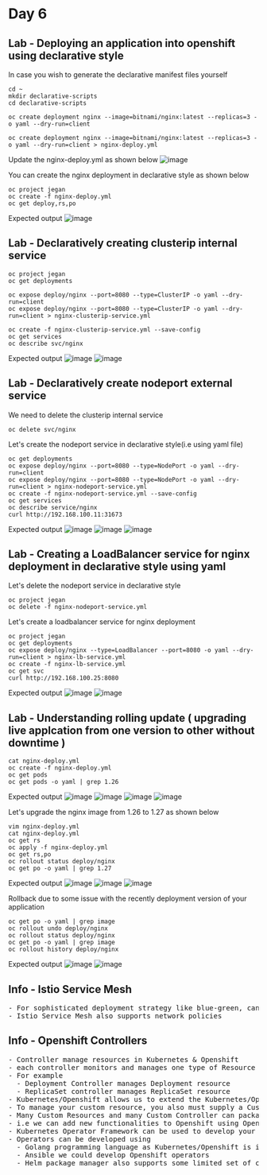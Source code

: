 # Day 6

## Lab - Deploying an application into openshift using declarative style
In case you wish to generate the declarative manifest files yourself
```
cd ~
mkdir declarative-scripts
cd declarative-scripts

oc create deployment nginx --image=bitnami/nginx:latest --replicas=3 -o yaml --dry-run=client

oc create deployment nginx --image=bitnami/nginx:latest --replicas=3 -o yaml --dry-run=client > nginx-deploy.yml
```

Update the nginx-deploy.yml as shown below
![image](https://github.com/user-attachments/assets/b3b8eaa1-6bcc-40a5-a0d1-c31631122144)

You can create the nginx deployment in declarative style as shown below
```
oc project jegan
oc create -f nginx-deploy.yml
oc get deploy,rs,po
```

Expected output
![image](https://github.com/user-attachments/assets/745e27c8-d24e-4bcc-a582-2fd1ce2f2fdb)

## Lab - Declaratively creating clusterip internal service
```
oc project jegan
oc get deployments

oc expose deploy/nginx --port=8080 --type=ClusterIP -o yaml --dry-run=client
oc expose deploy/nginx --port=8080 --type=ClusterIP -o yaml --dry-run=client > nginx-clusterip-service.yml

oc create -f nginx-clusterip-service.yml --save-config
oc get services
oc describe svc/nginx
```

Expected output
![image](https://github.com/user-attachments/assets/cd814c43-aca7-4d2a-9afc-a687fe365fbf)
![image](https://github.com/user-attachments/assets/a66406dc-1181-4286-bb05-9fe7743b2edd)

## Lab - Declaratively create nodeport external service

We need to delete the clusterip internal service
```
oc delete svc/nginx
```

Let's create the nodeport service in declarative style(i.e using yaml file)
```
oc get deployments
oc expose deploy/nginx --port=8080 --type=NodePort -o yaml --dry-run=client
oc expose deploy/nginx --port=8080 --type=NodePort -o yaml --dry-run=client > nginx-nodeport-service.yml
oc create -f nginx-nodeport-service.yml --save-config
oc get services
oc describe service/nginx
curl http://192.168.100.11:31673
```

Expected output
![image](https://github.com/user-attachments/assets/70142571-6163-4677-9d70-5fde33383d5b)
![image](https://github.com/user-attachments/assets/35d4a84d-3358-46e3-9ad1-df69a11047b1)
![image](https://github.com/user-attachments/assets/29dca678-7e46-48f2-b10c-367ace7ea2d6)


## Lab - Creating a LoadBalancer service for nginx deployment in declarative style using yaml 
Let's delete the nodeport service in declarative style
```
oc project jegan
oc delete -f nginx-nodeport-service.yml
```

Let's create a loadbalancer service for nginx deployment
```
oc project jegan
oc get deployments
oc expose deploy/nginx --type=LoadBalancer --port=8080 -o yaml --dry-run=client > nginx-lb-service.yml
oc create -f nginx-lb-service.yml
oc get svc
curl http://192.168.100.25:8080
```

Expected output
![image](https://github.com/user-attachments/assets/d37e8bf8-b72d-420c-8092-0924ee01d49c)
![image](https://github.com/user-attachments/assets/cc039e5a-ed3e-408b-886e-d0ba5b5632c3)


## Lab - Understanding rolling update ( upgrading live applcation from one version to other without downtime )
```
cat nginx-deploy.yml
oc create -f nginx-deploy.yml
oc get pods
oc get pods -o yaml | grep 1.26
```

Expected output
![image](https://github.com/user-attachments/assets/91bea36f-9953-4b1d-91e7-988f318a12f6)
![image](https://github.com/user-attachments/assets/1f3cdda7-18cb-44bb-9392-151438fcf6f7)
![image](https://github.com/user-attachments/assets/4607eaa8-3627-40f3-a311-92c3491bb43c)
![image](https://github.com/user-attachments/assets/2723bab1-ac11-438a-bca1-ab97227451d8)

Let's upgrade the nginx image from 1.26 to 1.27 as shown below
```
vim nginx-deploy.yml
cat nginx-deploy.yml
oc get rs
oc apply -f nginx-deploy.yml
oc get rs,po
oc rollout status deploy/nginx
oc get po -o yaml | grep 1.27
```

Expected output
![image](https://github.com/user-attachments/assets/fc7fdcdd-0449-473f-b9a9-f8f45a6d3dd7)
![image](https://github.com/user-attachments/assets/7ff5a092-6d2f-4939-b8e3-abbc4caeb6b6)
![image](https://github.com/user-attachments/assets/d3d96089-e9eb-4b50-b692-d5250172cb05)

Rollback due to some issue with the recently deployment version of your application
```
oc get po -o yaml | grep image
oc rollout undo deploy/nginx
oc rollout status deploy/nginx
oc get po -o yaml | grep image
oc rollout history deploy/nginx
```

Expected output
![image](https://github.com/user-attachments/assets/e847522c-ba23-4db7-9789-5754461c8f07)
![image](https://github.com/user-attachments/assets/1715adb9-5d83-4a0c-83bc-cb6babf3920a)


## Info - Istio Service Mesh
<pre>
- For sophisticated deployment strategy like blue-green, canary you could use Istio Service Mesh
- Istio Service Mesh also supports network policies
</pre>

## Info - Openshift Controllers
<pre>
- Controller manage resources in Kubernetes & Openshift
- each controller monitors and manages one type of Resource
- For example
  - Deployment Controller manages Deployment resource
  - ReplicaSet controller manages ReplicaSet resource
- Kubernetes/Openshift allows us to extend the Kubernetes/Openshift features(REST API) by definining a Custom Resource Definition (CRD)
- To manage your custom resource, you also must supply a Custom Controller
- Many Custom Resources and many Custom Controller can packaged as Operators and deployed into Openshift
- i.e we can add new functionalities to Openshift using Openshift Operators
- Kubernetes Operator Framework can be used to develop your own custom Operators using Golang, Ansible or Helm package manager
- Operators can be developed using
  - Golang programming language as Kubernetes/Openshift is implemented in Golang
  - Ansible we could develop Openshift operators
  - Helm package manager also supports some limited set of custom operators
</pre>
